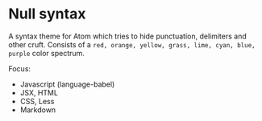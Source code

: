 # Null syntax

A syntax theme for Atom which tries to hide punctuation, delimiters and other cruft.
Consists of a `red, orange, yellow, grass, lime, cyan, blue, purple` color spectrum.

Focus:
- Javascript (language-babel)
- JSX, HTML
- CSS, Less
- Markdown
